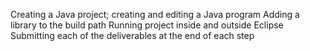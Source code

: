 Creating a Java project; creating and editing a Java program
Adding a library to the build path
Running project inside and outside Eclipse 
Submitting each of the deliverables at the end of each step